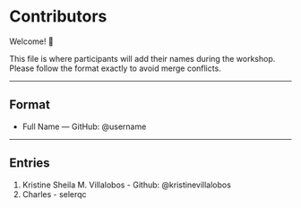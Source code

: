 # Contributors

Welcome! 🎉  

This file is where participants will add their names during the workshop.  
Please follow the format exactly to avoid merge conflicts.

---

## Format
- Full Name —  GitHub: @username

---

## Entries
1. Kristine Sheila M. Villalobos - Github: @kristinevillalobos
1. Charles - selerqc

